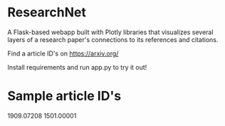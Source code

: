 # ResearchNet
 A Flask-based webapp built with Plotly libraries that visualizes several layers of a research paper's connections to its references and citations.
 
 Find a article ID's on https://arxiv.org/

 Install requirements and run app.py to try it out! 


 # Sample article ID's

 1909.07208
 1501.00001
